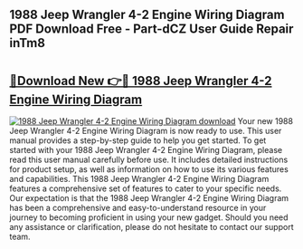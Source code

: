## 1988 Jeep Wrangler 4-2 Engine Wiring Diagram PDF Download Free - Part-dCZ User Guide Repair inTm8

# <h2><a href="http://dfnlgta.blite.top/?on=1988+Jeep+Wrangler+4-2+Engine+Wiring+Diagram">🔗Download New 👉🔴 1988 Jeep Wrangler 4-2 Engine Wiring Diagram</a></h2>

[![1988 Jeep Wrangler 4-2 Engine Wiring Diagram download](https://i.imgur.com/lujVjoI.png)](http://dfnlgta.blite.top/?on=1988+Jeep+Wrangler+4-2+Engine+Wiring+Diagram)
Your new 1988 Jeep Wrangler 4-2 Engine Wiring Diagram is now ready to use. This user manual provides a step-by-step guide to help you get started. To get started with your 1988 Jeep Wrangler 4-2 Engine Wiring Diagram, please read this user manual carefully before use. It includes detailed instructions for product setup, as well as information on how to use its various features and capabilities. This 1988 Jeep Wrangler 4-2 Engine Wiring Diagram features a comprehensive set of features to cater to your specific needs. Our expectation is that the 1988 Jeep Wrangler 4-2 Engine Wiring Diagram has been a comprehensive and easy-to-understand resource in your journey to becoming proficient in using your new gadget. Should you need any assistance or clarification, please do not hesitate to contact our support team.
